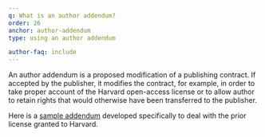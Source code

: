 ```yaml
---
q: What is an author addendum?
order: 26
anchor: author-addendum
type: using an author addendum

author-faq: include
---
```

An author addendum is a proposed modification of a publishing contract. If accepted by the publisher, it modifies the contract, for example, in order to take proper account of the Harvard open-access  license or to allow author to retain rights that would otherwise have been transferred to the publisher. 

Here is a [sample addendum](https://osc.hul.harvard.edu/sample_addendum/) developed specifically to deal with the prior license granted to Harvard.
